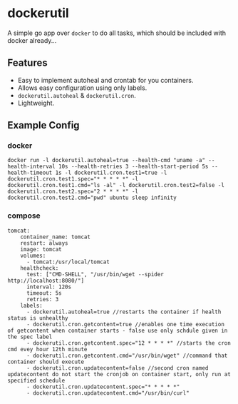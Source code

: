 # dockerutil

A simple go app over `docker` to do all tasks, which should be included with docker already...

## Features
- Easy to implement autoheal and crontab for you containers.
- Allows easy configuration using only labels.
- `dockerutil.autoheal` & `dockerutil.cron`.
- Lightweight.

## Example Config

### docker
```
docker run -l dockerutil.autoheal=true --health-cmd "uname -a" --health-interval 10s --health-retries 3 --health-start-period 5s --health-timeout 1s -l dockerutil.cron.test1=true -l dockerutil.cron.test1.spec="* * * * *" -l dockerutil.cron.test1.cmd="ls -al" -l dockerutil.cron.test2=false -l dockerutil.cron.test2.spec="2 * * * *" -l dockerutil.cron.test2.cmd="pwd" ubuntu sleep infinity
```

### compose
```
tomcat:
    container_name: tomcat
    restart: always
    image: tomcat
    volumes:
      - tomcat:/usr/local/tomcat
    healthcheck:
      test: ["CMD-SHELL", "/usr/bin/wget --spider http://localhost:8080/"]
      interval: 120s
      timeout: 5s
      retries: 3
    labels:
      - dockerutil.autoheal=true //restarts the container if health status is unhealthy
      - dockerutil.cron.getcontent=true //enables one time execution of getcontent when container starts - false use only schdule given in the spec label
      - dockerutil.cron.getcontent.spec="12 * * * *" //starts the cron cmd evey hour 12th minute
      - dockerutil.cron.getcontent.cmd="/usr/bin/wget" //command that container should execute
      - dockerutil.cron.updatecontent=false //second cron named updatecontent do not start the cronjob on container start, only run at specified schedule
      - dockerutil.cron.updatecontent.spec="* * * * *"
      - dockerutil.cron.updatecontent.cmd="/usr/bin/curl"
```